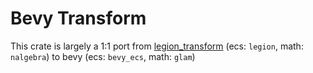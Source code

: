# Bevy Transform

This crate is largely a 1:1 port from [legion_transform](https://github.com/AThilenius/legion_transform) (ecs: `legion`, math: `nalgebra`) to bevy (ecs: `bevy_ecs`, math: `glam`)
